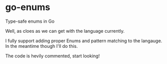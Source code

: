 # go-enums

Type-safe enums in Go

Well, as cloes as we can get with the language currently.

I fully support adding proper Enums and pattern matching to the langauge. In the meantime though I'll do this.

The code is hevily commented, start looking!
